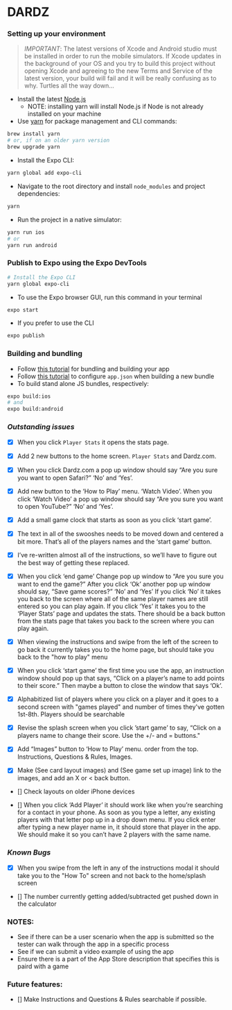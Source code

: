 # DARDZ

### Setting up your environment
>*IMPORTANT*: The latest versions of Xcode and Android studio must be installed in order to run the mobile simulators. If Xcode updates in the background of your OS and you try to build this project without opening Xcode and agreeing to the new Terms and Service of the latest version, your build will fail and it will be really confusing as to why. Turtles all the way down...
- Install the latest [Node.js](https://nodejs.org/en/download/)
  - NOTE: installing yarn will install Node.js if Node is not already installed on your machine
- Use [yarn](https://yarnpkg.com/lang/en/docs/install/#mac-stable) for package management and CLI commands:
```sh
brew install yarn
# or, if on an older yarn version
brew upgrade yarn
```
- Install the Expo CLI:
```sh
yarn global add expo-cli
```
- Navigate to the root directory and install `node_modules` and project dependencies:
```sh
yarn
```
- Run the project in a native simulator:
```sh
yarn run ios
# or
yarn run android
```

### Publish to Expo using the Expo DevTools
```sh
# Install the Expo CLI
yarn global expo-cli
```
- To use the Expo browser GUI, run this command in your terminal
```sh
expo start
```

- If you prefer to use the CLI
```sh
expo publish
```

### Building and bundling
- Follow [this tutorial](https://docs.expo.io/versions/latest/distribution/building-standalone-apps) for bundling and building your app
- Follow [this tutorial](https://docs.expo.io/versions/latest/guides/configuration.html) to configure `app.json` when building a new bundle
- To build stand alone JS bundles, respectively:
```sh
expo build:ios
# and
expo build:android
```

### *Outstanding issues*
- [X] When you click `Player Stats` it opens the stats page.

- [X] Add 2 new buttons to the home screen. `Player Stats` and Dardz.com.

- [X] When you click Dardz.com a pop up window should say “Are you sure you want to open Safari?” ‘No’ and ‘Yes’.

- [X] Add new button to the ‘How to Play’ menu. ‘Watch Video’. When you click ‘Watch Video’ a pop up window should say “Are you sure you want to open YouTube?” ‘No’ and ‘Yes’.

- [X] Add a small game clock that starts as soon as you click ‘start game’.

- [X] The text in all of the swooshes needs to be moved down and centered a bit more. That’s all of the players names and the ‘start game’ button.

- [X] I’ve re-written almost all of the instructions, so we’ll have to figure out the best way of getting these replaced.

- [X] When you click ‘end game’ Change pop up window to “Are you sure you want to end the game?” After you click ‘Ok’ another pop up window should say, “Save game scores?” ‘No’ and ‘Yes’  If you click ‘No’ it takes you back to the screen where all of the same player names are still entered so you can play again. If you click ‘Yes’ it takes you to the ‘Player Stats’ page and updates the stats. There should be a back button from the stats page that takes you back to the screen where you can play again.

- [X] When viewing the instructions and swipe from the left of the screen to go back it currently takes you to the home page, but should take you back to the "how to play" menu

- [X] When you click ‘start game’ the first time you use the app, an instruction window should pop up that says, “Click on a player’s name to add points to their score.” Then maybe a button to close the window that says ‘Ok’.


<!-- - [] The `Player Stats` should be a list ranked by how many times a player has won. It should list ‘games played’ and ‘games won’. You should be able to click on a player and see how many times they’ve gotten each place, 1-8. You should also be able to edit the players name. -->

- [X] Alphabitized list of players where you click on a player and it goes to a second screen with "games played" and number of times they've gotten 1st-8th. Players should be searchable

- [X] Revise the splash screen when you click ’start game’ to say, “Click on a players name to change their score. Use the +/- and = buttons."

- [X] Add “Images” button to ‘How to Play’ menu. order from the top. Instructions, Questions & Rules, Images.

- [X] Make (See card layout images) and (See game set up image) link to the images, and add an X or < back button.

- [] Check layouts on older iPhone devices

- [] When you click ‘Add Player’ it should work like when you’re searching for a contact in your phone. As soon as you type a letter, any existing players with that letter pop up in a drop down menu. If you click enter after typing a new player name in, it should store that player in the app. We should make it so you can’t have 2 players with the same name.

### *Known Bugs*
- [X] When you swipe from the left in any of the instructions modal it should take you to the "How To" screen and not back to the home/splash screen
- [] The number currently getting added/subtracted get pushed down in the calculator

### NOTES:
- See if there can be a user scenario when the app is submitted so the tester can walk through the app in a specific process
- See if we can submit a video example of using the app
- Ensure there is a part of the App Store description that specifies this is paird with a game

### Future features:
- [] Make Instructions and Questions & Rules searchable if possible.
